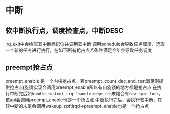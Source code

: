 # 中断

## 软中断执行点，调度检查点，中断DESC

  irq_exit中会检查软中断标记位并调用软中断
  调用schedule会导致任务调度，选取一个新的任务进行执行，在如下所有抢占点若条件满足今年会导致任务调度
## preempt抢占点
  preempt_enable 是一个内核抢占点，若preempt_count_dec_and_test满足则提供抢占;自旋锁实现会调用preempt_enable所以有自旋锁的地方都是抢占点
  在执行中断完后如`handle_fasteoi_irq``handle_edge_irq`末尾会有`raw_spin_lock`，该api会调用preempt_enable也是一个抢占点
  中断执行完后，会执行软中断，在软中断的末尾会调用wakeup_softirqd->preempt_enable也是一个抢占点